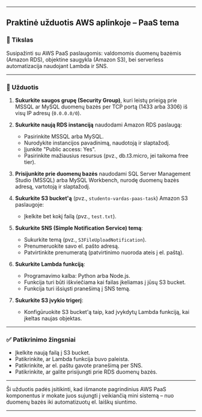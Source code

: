 
---

## Praktinė užduotis AWS aplinkoje – PaaS tema

### 🎯 Tikslas
Susipažinti su AWS PaaS paslaugomis: valdomomis duomenų bazėmis (Amazon RDS), objektine saugykla (Amazon S3), bei serverless automatizacija naudojant Lambda ir SNS.

---

### 🧪 Užduotis

1. **Sukurkite saugos grupę (Security Group)**, kuri leistų prieigą prie MSSQL ar MySQL duomenų bazės per TCP portą (1433 arba 3306) iš visų IP adresų (`0.0.0.0/0`).

2. **Sukurkite naują RDS instanciją** naudodami Amazon RDS paslaugą:
   - Pasirinkite MSSQL arba MySQL.
   - Nurodykite instancijos pavadinimą, naudotoją ir slaptažodį.
   - Įjunkite "Public access: Yes".
   - Pasirinkite mažiausius resursus (pvz., db.t3.micro, jei taikoma free tier).

3. **Prisijunkite prie duomenų bazės** naudodami SQL Server Management Studio (MSSQL) arba MySQL Workbench, nurodę duomenų bazės adresą, vartotoją ir slaptažodį.

4. **Sukurkite S3 bucket'ą** (pvz., `studento-vardas-paas-task`) Amazon S3 paslaugoje:
   - Įkelkite bet kokį failą (pvz., `test.txt`).

5. **Sukurkite SNS (Simple Notification Service) temą**:
   - Sukurkite temą (pvz., `S3FileUploadNotification`).
   - Prenumeruokite savo el. pašto adresą.
   - Patvirtinkite prenumeratą (patvirtinimo nuoroda ateis į el. paštą).

6. **Sukurkite Lambda funkciją**:
   - Programavimo kalba: Python arba Node.js.
   - Funkcija turi būti iškviečiama kai failas įkeliamas į jūsų S3 bucket.
   - Funkcija turi išsiųsti pranešimą į SNS temą.

7. **Sukurkite S3 įvykio trigerį**:
   - Konfigūruokite S3 bucket'ą taip, kad įvykdytų Lambda funkciją, kai įkeltas naujas objektas.

---

### ✅ Patikrinimo žingsniai

- Įkelkite naują failą į S3 bucket.
- Patikrinkite, ar Lambda funkcija buvo paleista.
- Patikrinkite, ar el. paštu gavote pranešimą per SNS.
- Patikrinkite, ar galite prisijungti prie RDS duomenų bazės.

---

Ši užduotis padės įsitikinti, kad išmanote pagrindinius AWS PaaS komponentus ir mokate juos sujungti į veikiančią mini sistemą – nuo duomenų bazės iki automatizuotų el. laiškų siuntimo.

---

